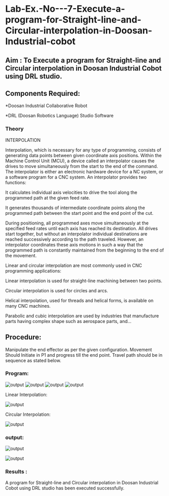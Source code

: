 # Lab-Ex.-No---7-Execute-a-program-for-Straight-line-and-Circular-interpolation-in-Doosan-Industrial-cobot
## Aim : To Execute a program for Straight-line and Circular interpolation in Doosan Industrial Cobot using DRL studio.

## Components Required:

*Doosan Industrial Collaborative Robot

*DRL (Doosan Robotics Language) Studio Software

### Theory 
INTERPOLATION

Interpolation, which is necessary for any type of programming, consists of generating data points between given coordinate axis positions. Within the Machine Control Unit (MCU), a device called an interpolator causes the drives to move simultaneously from the start to the end of the command. The interpolator is either an electronic hardware device for a NC system, or a software program for a CNC system. An interpolator provides two functions:

It calculates individual axis velocities to drive the tool along the programmed path at the given feed rate.

It generates thousands of intermediate coordinate points along the programmed path between the start point and the end point of the cut.

During positioning, all programmed axes move simultaneously at the specified feed rates until each axis has reached its destination. All drives start together, but without an interpolator individual destinations are reached successively according to the path traveled. However, an interpolator coordinates these axis motions in such a way that the programmed path is constantly maintained from the beginning to the end of the movement.

Linear and circular interpolation are most commonly used in CNC programming applications:

Linear interpolation is used for straight-line machining between two points.

Circular interpolation is used for circles and arcs.

Helical interpolation, used for threads and helical forms, is available on many CNC machines.

Parabolic and cubic interpolation are used by industries that manufacture parts having complex shape such as aerospace parts, and...

## Procedure:

Manipulate the end effector as per the given configuration. Movement Should Initiate in P1 and progress till the end point. Travel path should be in sequence as stated below.

### Program:
![output](https://github.com/Saibandhavi75/Lab-Ex.-No---7-Execute-a-program-for-Straight-line-and-Circular-interpolation-in-Doosan-Industrial-C/blob/main/2.png?raw=true)
![output](https://github.com/Saibandhavi75/Lab-Ex.-No---7-Execute-a-program-for-Straight-line-and-Circular-interpolation-in-Doosan-Industrial-C/blob/main/3.png?raw=true)
![output](https://github.com/Saibandhavi75/Lab-Ex.-No---7-Execute-a-program-for-Straight-line-and-Circular-interpolation-in-Doosan-Industrial-C/blob/main/4.png?raw=true)
![output](https://github.com/Saibandhavi75/Lab-Ex.-No---7-Execute-a-program-for-Straight-line-and-Circular-interpolation-in-Doosan-Industrial-C/blob/main/5.png?raw=true)

Linear Interpolation:



![output](https://github.com/Saibandhavi75/Lab-Ex.-No---7-Execute-a-program-for-Straight-line-and-Circular-interpolation-in-Doosan-Industrial-C/blob/main/7.png?raw=true)









Circular Interpolation:

![output](https://github.com/Saibandhavi75/Lab-Ex.-No---7-Execute-a-program-for-Straight-line-and-Circular-interpolation-in-Doosan-Industrial-C/blob/main/8.png?raw=true)

### output:


![output](https://github.com/Saibandhavi75/Lab-Ex.-No---7-Execute-a-program-for-Straight-line-and-Circular-interpolation-in-Doosan-Industrial-C/blob/main/9.png?raw=true)



![output](https://github.com/Saibandhavi75/Lab-Ex.-No---7-Execute-a-program-for-Straight-line-and-Circular-interpolation-in-Doosan-Industrial-C/blob/main/10.png?raw=true)





### Results :
A program for Straight-line and Circular interpolation in Doosan Industrial Cobot using DRL studio has been executed successfully.



 

